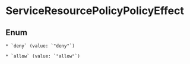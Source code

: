 
# ServiceResourcePolicyPolicyEffect

## Enum


    * `deny` (value: `"deny"`)

    * `allow` (value: `"allow"`)



